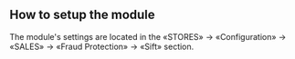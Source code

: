 ## How to setup the module
The module's settings are located in the «STORES» → «Configuration» → «SALES» → «Fraud Protection» → «Sift» section.  